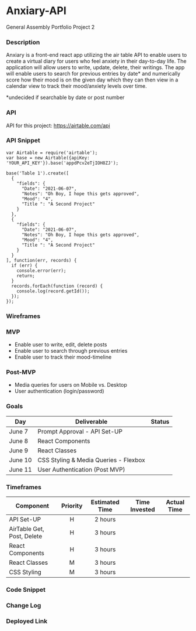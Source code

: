 # Anxiary-API
General Assembly Portfolio Project 2

### Description
Anxiary is a front-end react app utilizing the air table API to enable users to create a virtual diary for users who feel anxiety in their day-to-day life. The application will allow users to write, update, delete, their writings. The app will enable users to search for previous entries by date* and numerically score how their mood is on the given day which they can then view in a calendar view to track their mood/anxiety levels over time.

*undecided if searchable by date or post number

### API
API for this project: https://airtable.com/api

### API Snippet
```
var Airtable = require('airtable');
var base = new Airtable({apiKey: 'YOUR_API_KEY'}).base('appdPcv2eTjIOH8ZJ');

base('Table 1').create([
  {
    "fields": {
      "Date": "2021-06-07",
      "Notes": "Oh Boy, I hope this gets approved",
      "Mood": "4",
      "Title ": "A Second Project"
    }
  },
  {
    "fields": {
      "Date": "2021-06-07",
      "Notes": "Oh Boy, I hope this gets approved",
      "Mood": "4",
      "Title ": "A Second Project"
    }
  }
], function(err, records) {
  if (err) {
    console.error(err);
    return;
  }
  records.forEach(function (record) {
    console.log(record.getId());
  });
});
```

### Wireframes


### MVP
* Enable user to write, edit, delete posts
* Enable user to search through previous entries
* Enable user to track their mood-timeline


### Post-MVP
* Media queries for users on Mobile vs. Desktop
* User authentication (login/password)


### Goals

| Day    | Deliverable                                                                    | Status |
| ------ | ------------------------------------------------------------------------------ | ------ |
| June 7 | Prompt Approval - API Set-UP                                                   |        |
| June 8 | React Components                                        |        |
| June 9 | React Classes |        |
| June 10 | CSS Styling & Media Queries - Flexbox                |        |
| June 11 | User Authentication (Post MVP)                  |        |


### Timeframes
| Component               | Priority | Estimated Time | Time Invested | Actual Time |
| ----------------------- | :------: | :------------: | :-----------: | :---------: |
| API Set-UP              |    H     |    2 hours     |         |       |
| AirTable Get, Post, Delete  |    H     |    3 hours     |            |         |
| React Components  |    H     |    3 hours     |            |         |
| React Classes  |    M     |    3 hours     |            |         |
| CSS Styling  |    M     |    3 hours     |            |         |


### Code Snippet


### Change Log


### Deployed Link

